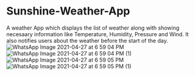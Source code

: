 # Sunshine-Weather-App
A weather App which displays the list of weather along with showing necesaary information like Temperature, Humidity, Pressure and Wind.
It also notifies users about the weather before the start of the day.
![WhatsApp Image 2021-04-27 at 6 59 04 PM](https://user-images.githubusercontent.com/74445948/116250911-cdcd2b00-a78b-11eb-9cae-045d3eec1164.jpeg)
![WhatsApp Image 2021-04-27 at 6 59 04 PM (1)](https://user-images.githubusercontent.com/74445948/116250921-d02f8500-a78b-11eb-800e-b635c2ce7e3c.jpeg)
![WhatsApp Image 2021-04-27 at 6 59 05 PM](https://user-images.githubusercontent.com/74445948/116250938-d1f94880-a78b-11eb-8466-084929fae706.jpeg)
![WhatsApp Image 2021-04-27 at 6 59 05 PM (1)](https://user-images.githubusercontent.com/74445948/116250963-d4f43900-a78b-11eb-8560-b8d8bba90fb3.jpeg)
